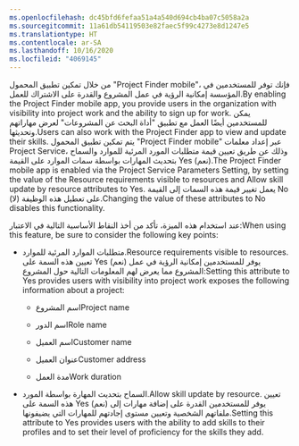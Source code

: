 ```yaml
---
ms.openlocfilehash: dc45bfd6fefaa51a4a540d694cb4ba07c5058a2a
ms.sourcegitcommit: 11a61db54119503e82faec5f99c4273e8d1247e5
ms.translationtype: HT
ms.contentlocale: ar-SA
ms.lasthandoff: 10/16/2020
ms.locfileid: "4069145"
---
```

<span data-ttu-id="0cb99-101">من خلال تمكين تطبيق المحمول "Project Finder mobile"، فإنك توفر للمستخدمين في المؤسسة إمكانية الرؤية في عمل المشروع والقدرة على الاشتراك للعمل.</span><span class="sxs-lookup"><span data-stu-id="0cb99-101">By enabling the Project Finder mobile app, you provide users in the organization with visibility into project work and the ability to sign up for work.</span></span> <span data-ttu-id="0cb99-102">يمكن للمستخدمين أيضًا العمل مع تطبيق "أداة البحث عن المشروعات" لعرض مهاراتهم وتحديثها.</span><span class="sxs-lookup"><span data-stu-id="0cb99-102">Users can also work with the Project Finder app to view and update their skills.</span></span> <span data-ttu-id="0cb99-103">يتم تمكين تطبيق المحمول "Project Finder mobile" عبر إعداد معلمات Project Service، وذلك عن طريق تعيين قيمة متطلبات المورد المرئية للموارد والسماح بتحديث المهارات بواسطة سمات الموارد على القيمة Yes (نعم).</span><span class="sxs-lookup"><span data-stu-id="0cb99-103">The Project Finder mobile app is enabled via the Project Service Parameters Setting, by setting the value of the Resource requirements visible to resources and Allow skill update by resource attributes to Yes.</span></span> <span data-ttu-id="0cb99-104">يعمل تغيير قيمة هذه السمات إلى القيمة No (لا) على تعطيل هذه الوظيفة.</span><span class="sxs-lookup"><span data-stu-id="0cb99-104">Changing the value of these attributes to No disables this functionality.</span></span>  
  
 <span data-ttu-id="0cb99-105">عند استخدام هذه الميزة، تأكد من أخذ النقاط الأساسية التالية في الاعتبار:</span><span class="sxs-lookup"><span data-stu-id="0cb99-105">When using this feature, be sure to consider the following key points:</span></span>  
  
-   <span data-ttu-id="0cb99-106">متطلبات الموارد المرئية للموارد.</span><span class="sxs-lookup"><span data-stu-id="0cb99-106">Resource requirements visible to resources.</span></span> <span data-ttu-id="0cb99-107">تعيين هذه السمة على Yes (نعم) يوفر للمستخدمين إمكانية الرؤية في عمل المشروع مما يعرض لهم المعلومات التالية حول المشروع:</span><span class="sxs-lookup"><span data-stu-id="0cb99-107">Setting this attribute to Yes provides users with visibility into project work exposes the following information about a project:</span></span>  
  
    -   <span data-ttu-id="0cb99-108">اسم المشروع</span><span class="sxs-lookup"><span data-stu-id="0cb99-108">Project name</span></span>  
  
    -   <span data-ttu-id="0cb99-109">اسم الدور</span><span class="sxs-lookup"><span data-stu-id="0cb99-109">Role name</span></span>  
  
    -   <span data-ttu-id="0cb99-110">اسم العميل</span><span class="sxs-lookup"><span data-stu-id="0cb99-110">Customer name</span></span>  
  
    -   <span data-ttu-id="0cb99-111">عنوان العميل</span><span class="sxs-lookup"><span data-stu-id="0cb99-111">Customer address</span></span>  
  
    -   <span data-ttu-id="0cb99-112">مدة العمل</span><span class="sxs-lookup"><span data-stu-id="0cb99-112">Work duration</span></span>  
  
-   <span data-ttu-id="0cb99-113">السماح بتحديث المهارة بواسطة المورد.</span><span class="sxs-lookup"><span data-stu-id="0cb99-113">Allow skill update by resource.</span></span> <span data-ttu-id="0cb99-114">تعيين هذه السمة على Yes (نعم) يوفر للمستخدمين القدرة على إضافة مهارات إلى ملفاتهم الشخصية وتعيين مستوى إجادتهم للمهارات التي يضيفونها.</span><span class="sxs-lookup"><span data-stu-id="0cb99-114">Setting this attribute to Yes provides users with the ability to add skills to their profiles and to set their level of proficiency for the skills they add.</span></span>